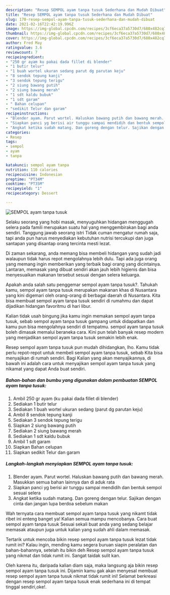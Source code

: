 ```yaml
---
description: "Resep SEMPOL ayam tanpa tusuk Sederhana dan Mudah Dibuat"
title: "Resep SEMPOL ayam tanpa tusuk Sederhana dan Mudah Dibuat"
slug: 170-resep-sempol-ayam-tanpa-tusuk-sederhana-dan-mudah-dibuat
date: 2021-02-16T22:42:19.996Z
image: https://img-global.cpcdn.com/recipes/3cf6eca37a5730d7/680x482cq70/sempol-ayam-tanpa-tusuk-foto-resep-utama.jpg
thumbnail: https://img-global.cpcdn.com/recipes/3cf6eca37a5730d7/680x482cq70/sempol-ayam-tanpa-tusuk-foto-resep-utama.jpg
cover: https://img-global.cpcdn.com/recipes/3cf6eca37a5730d7/680x482cq70/sempol-ayam-tanpa-tusuk-foto-resep-utama.jpg
author: Fred May
ratingvalue: 3.6
reviewcount: 7
recipeingredient:
- "250 gr ayam ku pakai dada fillet di blender"
- "1 butir telur"
- "1 buah wortel ukuran sedang parut dg parutan keju"
- "8 sendok tepung kanji"
- "3 sendok tepung terigu"
- "2 siung bawang putih"
- "2 siung bawang merah"
- "1 sdt kaldu bubuk"
- "1 sdt garam"
- " Bahan celupan"
- "sedikit Telur dan garam"
recipeinstructions:
- "Blender ayam. Parut wortel. Haluskan bawang putih dan bawang merah. Masukkan semua bahan lainnya dan di aduk rata"
- "Siapkan panci yg berisi air tunggu sampai mendidih dan bentuk sempol sesuai selera"
- "Angkat ketika sudah matang. Dan goreng dengan telur. Sajikan dengan cinta dan jangan lupa berdoa sebelum makan"
categories:
- Resep
tags:
- sempol
- ayam
- tanpa

katakunci: sempol ayam tanpa 
nutrition: 110 calories
recipecuisine: Indonesian
preptime: "PT34M"
cooktime: "PT35M"
recipeyield: "1"
recipecategory: Dessert

---
```



![SEMPOL ayam tanpa tusuk](https://img-global.cpcdn.com/recipes/3cf6eca37a5730d7/680x482cq70/sempol-ayam-tanpa-tusuk-foto-resep-utama.jpg)

Selaku seorang yang hobi masak, menyuguhkan hidangan menggugah selera pada famili merupakan suatu hal yang menggembirakan bagi anda sendiri. Tanggung jawab seorang istri Tidak cuman mengatur rumah saja, tapi anda pun harus menyediakan kebutuhan nutrisi tercukupi dan juga santapan yang disantap orang tercinta mesti lezat.

Di zaman  sekarang, anda memang bisa membeli hidangan yang sudah jadi walaupun tidak harus repot mengolahnya lebih dulu. Tapi ada juga orang yang memang ingin memberikan yang terbaik bagi orang yang dicintainya. Lantaran, memasak yang dibuat sendiri akan jauh lebih higienis dan bisa menyesuaikan makanan tersebut sesuai dengan selera keluarga. 



Apakah anda salah satu penggemar sempol ayam tanpa tusuk?. Tahukah kamu, sempol ayam tanpa tusuk merupakan makanan khas di Nusantara yang kini digemari oleh orang-orang di berbagai daerah di Nusantara. Kita bisa membuat sempol ayam tanpa tusuk sendiri di rumahmu dan dapat dijadikan hidangan favoritmu di hari libur.

Kalian tidak usah bingung jika kamu ingin memakan sempol ayam tanpa tusuk, sebab sempol ayam tanpa tusuk gampang untuk didapatkan dan kamu pun bisa mengolahnya sendiri di tempatmu. sempol ayam tanpa tusuk boleh dimasak memalui beraneka cara. Kini pun telah banyak resep modern yang menjadikan sempol ayam tanpa tusuk semakin lebih enak.

Resep sempol ayam tanpa tusuk pun mudah dihidangkan, lho. Kamu tidak perlu repot-repot untuk membeli sempol ayam tanpa tusuk, sebab Kita bisa menyajikan di rumah sendiri. Bagi Kalian yang akan menyajikannya, di bawah ini adalah cara untuk menyajikan sempol ayam tanpa tusuk yang nikamat yang dapat Anda buat sendiri.

<!--inarticleads1-->

##### Bahan-bahan dan bumbu yang digunakan dalam pembuatan SEMPOL ayam tanpa tusuk:

1. Ambil 250 gr ayam (ku pakai dada fillet di blender)
1. Sediakan 1 butir telur
1. Sediakan 1 buah wortel ukuran sedang (parut dg parutan keju)
1. Ambil 8 sendok tepung kanji
1. Sediakan 3 sendok tepung terigu
1. Siapkan 2 siung bawang putih
1. Sediakan 2 siung bawang merah
1. Sediakan 1 sdt kaldu bubuk
1. Ambil 1 sdt garam
1. Siapkan  Bahan celupan
1. Siapkan sedikit Telur dan garam




<!--inarticleads2-->

##### Langkah-langkah menyiapkan SEMPOL ayam tanpa tusuk:

1. Blender ayam. Parut wortel. Haluskan bawang putih dan bawang merah. Masukkan semua bahan lainnya dan di aduk rata
1. Siapkan panci yg berisi air tunggu sampai mendidih dan bentuk sempol sesuai selera
1. Angkat ketika sudah matang. Dan goreng dengan telur. Sajikan dengan cinta dan jangan lupa berdoa sebelum makan




Wah ternyata cara membuat sempol ayam tanpa tusuk yang nikamt tidak ribet ini enteng banget ya! Kalian semua mampu mencobanya. Cara buat sempol ayam tanpa tusuk Sesuai sekali buat anda yang sedang belajar memasak ataupun juga untuk kalian yang sudah ahli dalam memasak.

Tertarik untuk mencoba bikin resep sempol ayam tanpa tusuk lezat tidak rumit ini? Kalau ingin, mending kamu segera buruan siapin peralatan dan bahan-bahannya, setelah itu bikin deh Resep sempol ayam tanpa tusuk yang nikmat dan tidak rumit ini. Sangat taidak sulit kan. 

Oleh karena itu, daripada kalian diam saja, maka langsung aja bikin resep sempol ayam tanpa tusuk ini. Dijamin kamu gak akan menyesal membuat resep sempol ayam tanpa tusuk nikmat tidak rumit ini! Selamat berkreasi dengan resep sempol ayam tanpa tusuk enak sederhana ini di tempat tinggal sendiri,oke!.

